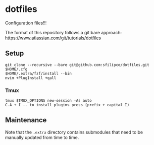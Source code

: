 # dotfiles

Configuration files!!!

The format of this repository follows a git bare approach:
https://www.atlassian.com/git/tutorials/dotfiles

## Setup

```
git clone --recursive --bare git@github.com:sfilipco/dotfiles.git $HOME/.cfg
$HOME/.extra/fzf/install --bin
nvim +PlugInstall +qall
```

### Tmux

```
tmux $TMUX_OPTIONS new-session -As auto
C-A + I -- to install plugins press (prefix + capital I)
```

## Maintenance

Note that the `.extra` directory contains submodules that need to be manually
updated from time to time.
